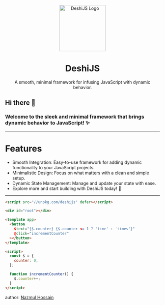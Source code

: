 <div align="center">
  <img src="https://i.postimg.cc/Pq1ZWCg3/Black-and-White-Initial-D-Creative-Studio-Logo.png" alt="DeshiJS Logo" height="150" />
  <h1>DeshiJS</h1>
  <p>A smooth, minimal framework for infusing JavaScript with dynamic behavior.</p>
</div>

## Hi there 👋
### Welcome to the sleek and minimal framework that brings dynamic behavior to JavaScript! ✨

---
# Features

- Smooth Integration: Easy-to-use framework for adding dynamic functionality to your JavaScript projects.
- Minimalistic Design: Focus on what matters with a clean and simple setup.
- Dynamic State Management: Manage and update your state with ease.
- Explore more and start building with DeshiJS today! 🚀



---

```html
<script src="//unpkg.com/deshijs" defer></script>

<div id="root"></div>

<template app>
  <button
    $text="{$.counter} {$.counter <= 1 ? 'time' : 'times'}"
    @click="incrementCounter"
  ></button>
</template>

<script>
  const $ = {
    counter: 0,
  };

  function incrementCounter() {
    $.counter++;
  }
</script>
```

author: [Nazmul Hossain](https://www.facebook.com/codervai)
